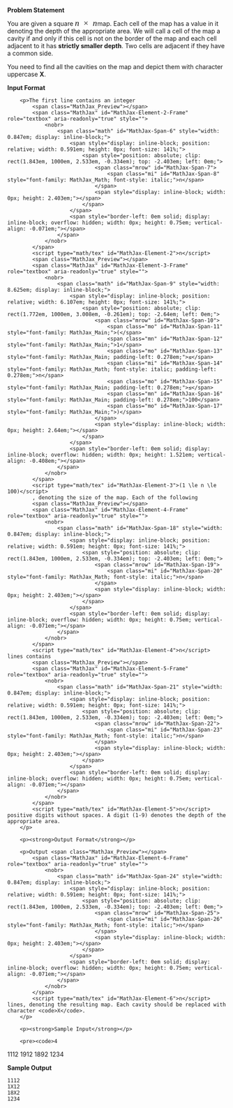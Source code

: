 <div class="content-text challenge-text mlB">
    <div class="msB">
    	<p><strong>Problem Statement</strong></p>
    </div>
    <div class="msB">
    	<p>You are given a square 
    		<span class="MathJax_Preview"></span>
    		<span class="MathJax" id="MathJax-Element-1-Frame" role="textbox" aria-readonly="true" style="">
	    		<nobr>
	    			<span class="math" id="MathJax-Span-1" style="width: 3.403em; display: inline-block;">
	    				<span style="display: inline-block; position: relative; width: 2.403em; height: 0px; font-size: 141%;">
	    					<span style="position: absolute; clip: rect(2.031em, 1000em, 2.769em, -0.334em); top: -2.64em; left: 0em;">
	    						<span class="mrow" id="MathJax-Span-2">
	    							<span class="mi" id="MathJax-Span-3" style="font-family: MathJax_Math; font-style: italic;">n</span>
	    							<span class="mo" id="MathJax-Span-4" style="font-family: MathJax_Main; padding-left: 0.222em;">×</span>
	    							<span class="mi" id="MathJax-Span-5" style="font-family: MathJax_Math; font-style: italic; padding-left: 0.222em;">n</span>
	    						</span>
	    						<span style="display: inline-block; width: 0px; height: 2.64em;"></span>
	    					</span>
	    				</span>
	    				<span style="border-left: 0em solid; display: inline-block; overflow: hidden; width: 0px; height: 0.819em; vertical-align: -0.071em;"></span>
	    			</span>
    			</nobr>
    		</span>
    		<script type="math/tex" id="MathJax-Element-1">n \times n</script> map. Each cell of the map has a value in it denoting the depth of the appropriate area. We will call a cell of the map a cavity if and only if this cell is not on the border of the map and each cell adjacent to it has <strong>strictly smaller depth</strong>. Two cells are adjacent if they have a common side.
    	</p>
		<p>You need to find all the cavities on the map and depict them with character uppercase <strong>X</strong>.</p>
		<p><strong>Input Format</strong></p>
		
		<p>The first line contains an integer 
			<span class="MathJax_Preview"></span>
			<span class="MathJax" id="MathJax-Element-2-Frame" role="textbox" aria-readonly="true" style="">
				<nobr>
					<span class="math" id="MathJax-Span-6" style="width: 0.847em; display: inline-block;">
						<span style="display: inline-block; position: relative; width: 0.591em; height: 0px; font-size: 141%;">
							<span style="position: absolute; clip: rect(1.843em, 1000em, 2.533em, -0.334em); top: -2.403em; left: 0em;">
								<span class="mrow" id="MathJax-Span-7">
									<span class="mi" id="MathJax-Span-8" style="font-family: MathJax_Math; font-style: italic;">n</span>
								</span>
								<span style="display: inline-block; width: 0px; height: 2.403em;"></span>
							</span>
						</span>
						<span style="border-left: 0em solid; display: inline-block; overflow: hidden; width: 0px; height: 0.75em; vertical-align: -0.071em;"></span>
					</span>
				</nobr>
			</span>
			<script type="math/tex" id="MathJax-Element-2">n</script> 
			<span class="MathJax_Preview"></span>
			<span class="MathJax" id="MathJax-Element-3-Frame" role="textbox" aria-readonly="true" style="">
				<nobr>
					<span class="math" id="MathJax-Span-9" style="width: 8.625em; display: inline-block;">
						<span style="display: inline-block; position: relative; width: 6.107em; height: 0px; font-size: 141%;">
							<span style="position: absolute; clip: rect(1.772em, 1000em, 3.008em, -0.261em); top: -2.64em; left: 0em;">
								<span class="mrow" id="MathJax-Span-10">
									<span class="mo" id="MathJax-Span-11" style="font-family: MathJax_Main;">(</span>
									<span class="mn" id="MathJax-Span-12" style="font-family: MathJax_Main;">1</span>
									<span class="mo" id="MathJax-Span-13" style="font-family: MathJax_Main; padding-left: 0.278em;">≤</span>
									<span class="mi" id="MathJax-Span-14" style="font-family: MathJax_Math; font-style: italic; padding-left: 0.278em;">n</span>
									<span class="mo" id="MathJax-Span-15" style="font-family: MathJax_Main; padding-left: 0.278em;">≤</span>
									<span class="mn" id="MathJax-Span-16" style="font-family: MathJax_Main; padding-left: 0.278em;">100</span>
									<span class="mo" id="MathJax-Span-17" style="font-family: MathJax_Main;">)</span>
								</span>
								<span style="display: inline-block; width: 0px; height: 2.64em;"></span>
							</span>
						</span>
						<span style="border-left: 0em solid; display: inline-block; overflow: hidden; width: 0px; height: 1.521em; vertical-align: -0.408em;"></span>
					</span>
				</nobr>
			</span>
			<script type="math/tex" id="MathJax-Element-3">(1 \le n \le 100)</script>
			, denoting the size of the map. Each of the following 
			<span class="MathJax_Preview"></span>
			<span class="MathJax" id="MathJax-Element-4-Frame" role="textbox" aria-readonly="true" style="">
				<nobr>
					<span class="math" id="MathJax-Span-18" style="width: 0.847em; display: inline-block;">
						<span style="display: inline-block; position: relative; width: 0.591em; height: 0px; font-size: 141%;">
							<span style="position: absolute; clip: rect(1.843em, 1000em, 2.533em, -0.334em); top: -2.403em; left: 0em;">
								<span class="mrow" id="MathJax-Span-19">
									<span class="mi" id="MathJax-Span-20" style="font-family: MathJax_Math; font-style: italic;">n</span>
								</span>
								<span style="display: inline-block; width: 0px; height: 2.403em;"></span>
							</span>
						</span>
						<span style="border-left: 0em solid; display: inline-block; overflow: hidden; width: 0px; height: 0.75em; vertical-align: -0.071em;"></span>
					</span>
				</nobr>
			</span>
			<script type="math/tex" id="MathJax-Element-4">n</script> lines contains 
			<span class="MathJax_Preview"></span>
			<span class="MathJax" id="MathJax-Element-5-Frame" role="textbox" aria-readonly="true" style="">
				<nobr>
					<span class="math" id="MathJax-Span-21" style="width: 0.847em; display: inline-block;">
						<span style="display: inline-block; position: relative; width: 0.591em; height: 0px; font-size: 141%;">
							<span style="position: absolute; clip: rect(1.843em, 1000em, 2.533em, -0.334em); top: -2.403em; left: 0em;">
								<span class="mrow" id="MathJax-Span-22">
									<span class="mi" id="MathJax-Span-23" style="font-family: MathJax_Math; font-style: italic;">n</span>
								</span>
								<span style="display: inline-block; width: 0px; height: 2.403em;"></span>
							</span>
						</span>
						<span style="border-left: 0em solid; display: inline-block; overflow: hidden; width: 0px; height: 0.75em; vertical-align: -0.071em;"></span>
					</span>
				</nobr>
			</span>
			<script type="math/tex" id="MathJax-Element-5">n</script> positive digits without spaces. A digit (1-9) denotes the depth of the appropriate area.
		</p>

		<p><strong>Output Format</strong></p>

		<p>Output <span class="MathJax_Preview"></span>
			<span class="MathJax" id="MathJax-Element-6-Frame" role="textbox" aria-readonly="true" style="">
				<nobr>
					<span class="math" id="MathJax-Span-24" style="width: 0.847em; display: inline-block;">
						<span style="display: inline-block; position: relative; width: 0.591em; height: 0px; font-size: 141%;">
							<span style="position: absolute; clip: rect(1.843em, 1000em, 2.533em, -0.334em); top: -2.403em; left: 0em;">
								<span class="mrow" id="MathJax-Span-25">
									<span class="mi" id="MathJax-Span-26" style="font-family: MathJax_Math; font-style: italic;">n</span>
								</span>
								<span style="display: inline-block; width: 0px; height: 2.403em;"></span>
							</span>
						</span>
						<span style="border-left: 0em solid; display: inline-block; overflow: hidden; width: 0px; height: 0.75em; vertical-align: -0.071em;"></span>
					</span>
				</nobr>
			</span>
			<script type="math/tex" id="MathJax-Element-6">n</script> lines, denoting the resulting map. Each cavity should be replaced with character <code>X</code>.
		</p>

		<p><strong>Sample Input</strong></p>

		<pre><code>4
1112
1912
1892
1234
</code></pre>

<p><strong>Sample Output</strong></p>

<pre><code>1112
1X12
18X2
1234
</code></pre>
</div>